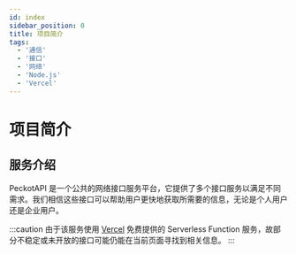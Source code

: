 ```yaml
---
id: index
sidebar_position: 0
title: 项目简介
tags:
  - '通信'
  - '接口'
  - '网络'
  - 'Node.js'
  - 'Vercel'
---
```


# 项目简介

## 服务介绍

PeckotAPI 是一个公共的网络接口服务平台，它提供了多个接口服务以满足不同需求。我们相信这些接口可以帮助用户更快地获取所需要的信息，无论是个人用户还是企业用户。

:::caution
由于该服务使用 [Vercel](https://vercel.com/home) 免费提供的 Serverless Function 服务，故部分不稳定或未开放的接口可能仍能在当前页面寻找到相关信息。
:::